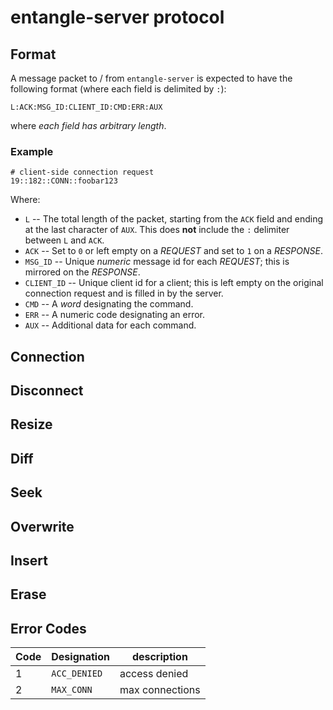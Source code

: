entangle-server protocol
====

Format
----

A message packet to / from `entangle-server` is expected to have the following format (where each field is delimited by `:`):

`L:ACK:MSG_ID:CLIENT_ID:CMD:ERR:AUX`

where *each field has arbitrary length*.

### Example

```
# client-side connection request
19::182::CONN::foobar123
```

Where:

* `L` -- The total length of the packet, starting from the `ACK` field and ending at the last character of `AUX`. This does **not** include the `:` delimiter between `L` 
	and `ACK`.
* `ACK` -- Set to `0` or left empty on a *REQUEST* and set to `1` on a *RESPONSE*.
* `MSG_ID` -- Unique *numeric* message id for each *REQUEST*; this is mirrored on the *RESPONSE*.
* `CLIENT_ID` -- Unique client id for a client; this is left empty on the original connection request and is filled in by the server.
* `CMD` -- A *word* designating the command.
* `ERR` -- A numeric code designating an error.
* `AUX` -- Additional data for each command.

Connection
----

Disconnect
----

Resize
----

Diff
----

Seek
----

Overwrite
----

Insert
----

Erase
----

Error Codes
----

| Code | Designation | description |
| ---- | ----------- | ----------- |
| 1 | `ACC_DENIED` | access denied |
| 2 | `MAX_CONN` | max connections |
